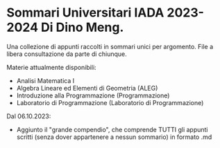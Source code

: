 # Sommari Universitari IADA 2023-2024 Di Dino Meng.
Una collezione di appunti raccolti in sommari unici per argomento.
File a libera consultazione da parte di chiunque.

Materie attualmente disponibili:
- Analisi Matematica I
- Algebra Lineare ed Elementi di Geometria (ALEG)
- Introduzione alla Programmazione (Programmazione)
- Laboratorio di Programmazione (Laboratorio di Programmazione)

Dal 06.10.2023:
- Aggiunto il "grande compendio", che comprende TUTTI gli appunti scritti (senza dover appartenere a nessun sommario) in formato .md